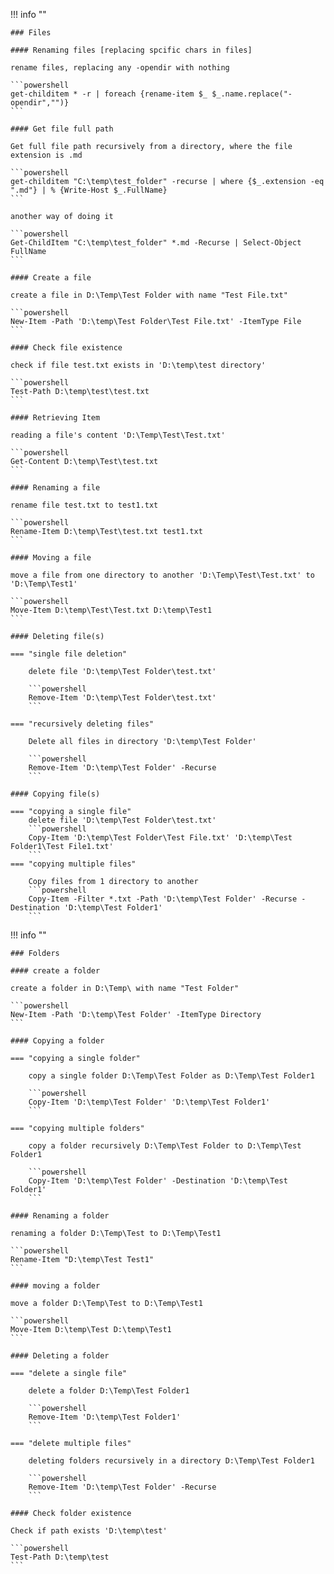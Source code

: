 !!! info ""

    ### Files

    #### Renaming files [replacing spcific chars in files]

    rename files, replacing any -opendir with nothing

    ```powershell
    get-childitem * -r | foreach {rename-item $_ $_.name.replace("-opendir","")}
    ```

    #### Get file full path

    Get full file path recursively from a directory, where the file extension is .md

    ```powershell
    get-childitem "C:\temp\test_folder" -recurse | where {$_.extension -eq ".md"} | % {Write-Host $_.FullName}
    ```

    another way of doing it

    ```powershell
    Get-ChildItem "C:\temp\test_folder" *.md -Recurse | Select-Object FullName
    ```

    #### Create a file

    create a file in D:\Temp\Test Folder with name "Test File.txt"

    ```powershell
    New-Item -Path 'D:\temp\Test Folder\Test File.txt' -ItemType File
    ```

    #### Check file existence

    check if file test.txt exists in 'D:\temp\test directory'

    ```powershell
    Test-Path D:\temp\test\test.txt
    ```

    #### Retrieving Item

    reading a file's content 'D:\Temp\Test\Test.txt'

    ```powershell
    Get-Content D:\temp\Test\test.txt
    ```

    #### Renaming a file

    rename file test.txt to test1.txt

    ```powershell
    Rename-Item D:\temp\Test\test.txt test1.txt
    ```

    #### Moving a file

    move a file from one directory to another 'D:\Temp\Test\Test.txt' to 'D:\Temp\Test1'

    ```powershell
    Move-Item D:\temp\Test\Test.txt D:\temp\Test1
    ```

    #### Deleting file(s)

    === "single file deletion"

        delete file 'D:\temp\Test Folder\test.txt'

        ```powershell
        Remove-Item 'D:\temp\Test Folder\test.txt'
        ```

    === "recursively deleting files"
        
        Delete all files in directory 'D:\temp\Test Folder'

        ```powershell
        Remove-Item 'D:\temp\Test Folder' -Recurse
        ```

    #### Copying file(s)

    === "copying a single file"
        delete file 'D:\temp\Test Folder\test.txt'
        ```powershell
        Copy-Item 'D:\temp\Test Folder\Test File.txt' 'D:\temp\Test Folder1\Test File1.txt'
        ```
    === "copying multiple files"
        
        Copy files from 1 directory to another
        ```powershell
        Copy-Item -Filter *.txt -Path 'D:\temp\Test Folder' -Recurse -Destination 'D:\temp\Test Folder1'
        ```

!!! info ""

    ### Folders

    #### create a folder
    
    create a folder in D:\Temp\ with name "Test Folder"

    ```powershell
    New-Item -Path 'D:\temp\Test Folder' -ItemType Directory
    ```

    #### Copying a folder

    === "copying a single folder"

        copy a single folder D:\Temp\Test Folder as D:\Temp\Test Folder1

        ```powershell
        Copy-Item 'D:\temp\Test Folder' 'D:\temp\Test Folder1'
        ```

    === "copying multiple folders"
        
        copy a folder recursively D:\Temp\Test Folder to D:\Temp\Test Folder1

        ```powershell
        Copy-Item 'D:\temp\Test Folder' -Destination 'D:\temp\Test Folder1'
        ```

    #### Renaming a folder

    renaming a folder D:\Temp\Test to D:\Temp\Test1

    ```powershell
    Rename-Item "D:\temp\Test Test1"
    ```

    #### moving a folder

    move a folder D:\Temp\Test to D:\Temp\Test1

    ```powershell
    Move-Item D:\temp\Test D:\temp\Test1
    ```

    #### Deleting a folder

    === "delete a single file"

        delete a folder D:\Temp\Test Folder1

        ```powershell
        Remove-Item 'D:\temp\Test Folder1'
        ```

    === "delete multiple files"
        
        deleting folders recursively in a directory D:\Temp\Test Folder1

        ```powershell
        Remove-Item 'D:\temp\Test Folder' -Recurse
        ```

    #### Check folder existence

    Check if path exists 'D:\temp\test'

    ```powershell
    Test-Path D:\temp\test
    ```
